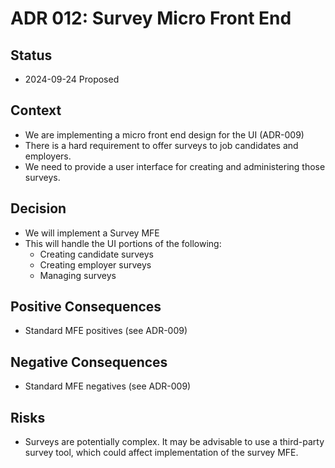 # ADR 012: Survey Micro Front End

## Status

- 2024-09-24 Proposed

## Context

- We are implementing a micro front end design for the UI (ADR-009)
- There is a hard requirement to offer surveys to job candidates and employers.
- We need to provide a user interface for creating and administering those surveys.

## Decision

- We will implement a Survey MFE
- This will handle the UI portions of the following:
  - Creating candidate surveys
  - Creating employer surveys
  - Managing surveys

## Positive Consequences

- Standard MFE positives (see ADR-009)

## Negative Consequences

- Standard MFE negatives (see ADR-009)

## Risks

- Surveys are potentially complex. It may be advisable to use a third-party survey tool, which could affect implementation of the survey MFE.
